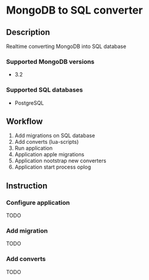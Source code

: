# MongoDB to SQL converter

## Description

Realtime converting MongoDB into SQL database

### Supported MongoDB versions

- 3.2

### Supported SQL databases

- PostgreSQL


## Workflow

1. Add migrations on SQL database
2. Add converts (lua-scripts)
3. Run application
4. Application apple migrations
5. Application nootstrap new converters
6. Application start process oplog

## Instruction

### Configure application

TODO

### Add migration

TODO

### Add converts

TODO
